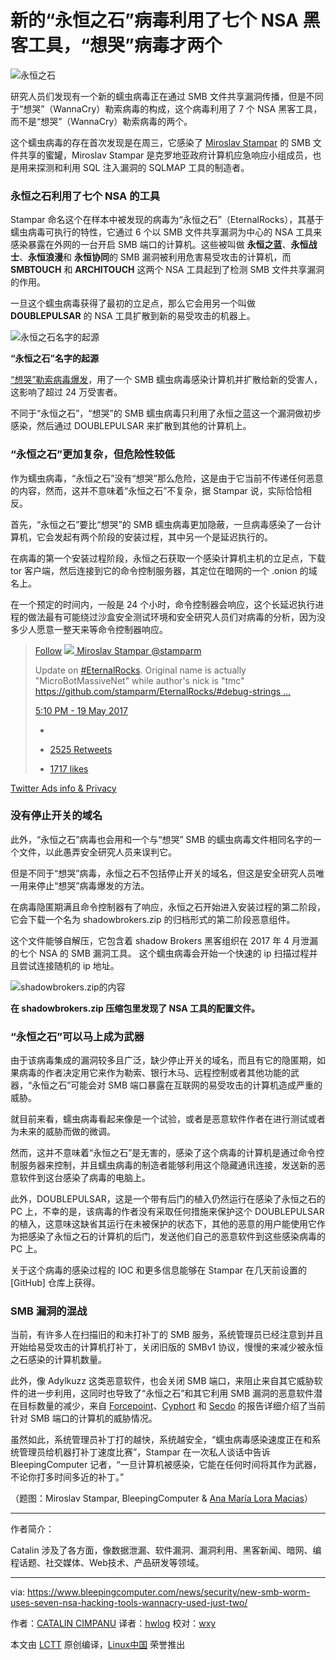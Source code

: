 新的“永恒之石”病毒利用了七个 NSA 黑客工具，“想哭”病毒才两个
===========
      
![永恒之石](https://www.bleepstatic.com/content/posts/2017/05/19/EternalRocks.png)

研究人员们发现有一个新的蠕虫病毒正在通过 SMB 文件共享漏洞传播，但是不同于“想哭”（WannaCry）勒索病毒的构成，这个病毒利用了 7 个 NSA 黑客工具，而不是“想哭”（WannaCry）勒索病毒的两个。

这个蠕虫病毒的存在首次发现是在周三，它感染了 [Miroslav Stampar][15] 的 SMB 文件共享的蜜罐，Miroslav Stampar 是克罗地亚政府计算机应急响应小组成员，也是用来探测和利用 SQL 注入漏洞的 SQLMAP 工具的制造者。

### 永恒之石利用了七个 NSA 的工具

Stampar 命名这个在样本中被发现的病毒为“永恒之石”（EternalRocks），其基于蠕虫病毒可执行的特性，它通过 6 个以 SMB 文件共享漏洞为中心的 NSA 工具来感染暴露在外网的一台开启 SMB 端口的计算机。这些被叫做 **永恒之蓝**、**永恒战士**、**永恒浪漫**和 **永恒协同**的 SMB 漏洞被利用危害易受攻击的计算机，而  **SMBTOUCH** 和 **ARCHITOUCH** 这两个 NSA 工具起到了检测 SMB 文件共享漏洞的作用。

一旦这个蠕虫病毒获得了最初的立足点，那么它会用另一个叫做 **DOUBLEPULSAR** 的 NSA 工具扩散到新的易受攻击的机器上。

![永恒之石名字的起源](https://www.bleepstatic.com/images/news/u/986406/Malware/EternalRocks-properties.png)

**“永恒之石”名字的起源**

[“想哭”勒索病毒爆发][16]，用了一个 SMB 蠕虫病毒感染计算机并扩散给新的受害人，这影响了超过 24 万受害者。


不同于“永恒之石”，“想哭”的 SMB 蠕虫病毒只利用了永恒之蓝这一个漏洞做初步感染，然后通过 DOUBLEPULSAR 来扩散到其他的计算机上。

### “永恒之石”更加复杂，但危险性较低

作为蠕虫病毒，“永恒之石”没有“想哭”那么危险，这是由于它当前不传递任何恶意的内容，然而，这并不意味着“永恒之石”不复杂，据 Stampar 说，实际恰恰相反。

首先，“永恒之石”要比“想哭”的 SMB 蠕虫病毒更加隐蔽，一旦病毒感染了一台计算机，它会发起有两个阶段的安装过程，其中另一个是延迟执行的。

在病毒的第一个安装过程阶段，永恒之石获取一个感染计算机主机的立足点，下载 tor 客户端，然后连接到它的命令控制服务器，其定位在暗网的一个 .onion 的域名上。

在一个预定的时间内，一般是 24 个小时，命令控制器会响应，这个长延迟执行进程的做法最有可能绕过沙盒安全测试环境和安全研究人员们对病毒的分析，因为没多少人愿意一整天来等命令控制器响应。


> [ Follow][1] [![](https://pbs.twimg.com/profile_images/687638130694995970/Xtras5w3_normal.png) Miroslav Stampar @stamparm][6]
> 
> Update on [#EternalRocks][7]. Original name is actually "MicroBotMassiveNet" while author's nick is "tmc" [https://github.com/stamparm/EternalRocks/#debug-strings …][8]
> 
> [<time class="dt-updated" datetime="2017-05-19T09:10:50+0000" pubdate="" title="Time posted: 19 May 2017, 09:10:50 (UTC)">5:10 PM - 19 May 2017</time>][9]
> 
> *   [][2]
> 
> *   [ 2525 Retweets][3]
> 
> *   [ 1717 likes][4]

[Twitter Ads info & Privacy][11]</twitterwidget>

### 没有停止开关的域名

此外，“永恒之石”病毒也会用和一个与“想哭” SMB 的蠕虫病毒文件相同名字的一个文件，以此愚弄安全研究人员来误判它。 

但是不同于“想哭”病毒，永恒之石不包括停止开关的域名，但这是安全研究人员唯一用来停止“想哭”病毒爆发的方法。

在病毒隐匿期满且命令控制器有了响应，永恒之石开始进入安装过程的第二阶段，它会下载一个名为 shadowbrokers.zip 的归档形式的第二阶段恶意组件。

这个文件能够自解压，它包含着 shadow Brokers 黑客组织在 2017 年 4 月泄漏的七个 NSA 的 SMB 漏洞工具。
这个蠕虫病毒会开始一个快速的 ip 扫描过程并且尝试连接随机的 ip 地址。

![shadowbrokers.zip的内容](https://www.bleepstatic.com/images/news/u/986406/Malware/EternalRocks-exploits.png)

**在 shadowbrokers.zip 压缩包里发现了 NSA 工具的配置文件。**

### “永恒之石”可以马上成为武器

由于该病毒集成的漏洞较多且广泛，缺少停止开关的域名，而且有它的隐匿期，如果病毒的作者决定用它来作为勒索、银行木马、远程控制或者其他功能的武器，“永恒之石”可能会对 SMB 端口暴露在互联网的易受攻击的计算机造成严重的威胁。

就目前来看，蠕虫病毒看起来像是一个试验，或者是恶意软件作者在进行测试或者为未来的威胁而做的微调。

然而，这并不意味着“永恒之石”是无害的，感染了这个病毒的计算机是通过命令控制服务器来控制，并且蠕虫病毒的制造者能够利用这个隐藏通讯连接，发送新的恶意软件到这台感染了病毒的电脑上。

此外，DOUBLEPULSAR，这是一个带有后门的植入仍然运行在感染了永恒之石的 PC 上，不幸的是，该病毒的作者没有采取任何措施来保护这个 DOUBLEPULSAR 的植入，这意味这缺省其运行在未被保护的状态下，其他的恶意的用户能使用它作为把感染了永恒之石的计算机的后门，发送他们自己的恶意软件到这些感染病毒的 PC 上。

关于这个病毒的感染过程的 IOC 和更多信息能够在 Stampar 在几天前设置的 [GitHub] 仓库上获得。

### SMB 漏洞的混战

当前，有许多人在扫描旧的和未打补丁的 SMB 服务，系统管理员已经注意到并且开始给易受攻击的计算机打补丁，关闭旧版的 SMBv1 协议，慢慢的来减少被永恒之石感染的计算机数量。

此外，像 Adylkuzz 这类恶意软件，也会关闭 SMB 端口，来阻止来自其它威胁软件的进一步利用，这同时也导致了“永恒之石”和其它利用 SMB 漏洞的恶意软件潜在目标数量的减少，来自 [Forcepoint][21]、[Cyphort][22] 和 [Secdo][23] 的报告详细介绍了当前针对 SMB 端口的计算机的威胁情况。

虽然如此，系统管理员补丁打的越快，系统越安全，“蠕虫病毒感染速度正在和系统管理员给机器打补丁速度比赛”，Stampar 在一次私人谈话中告诉 BleepingComputer 记者，“一旦计算机被感染，它能在任何时间将其作为武器，不论你打多时间多近的补丁。”

（题图：Miroslav Stampar, BleepingComputer & [Ana María Lora Macias][13]）

--------------------------------------------------------------------------------

作者简介：

Catalin 涉及了各方面，像数据泄漏、软件漏洞、漏洞利用、黑客新闻、暗网、编程话题、社交媒体、Web技术、产品研发等领域。

---------------

via: https://www.bleepingcomputer.com/news/security/new-smb-worm-uses-seven-nsa-hacking-tools-wannacry-used-just-two/

作者：[CATALIN CIMPANU][a]
译者：[hwlog](https://github.com/hwlog)
校对：[wxy](https://github.com/wxy)

本文由 [LCTT](https://github.com/LCTT/TranslateProject) 原创编译，[Linux中国](https://linux.cn/) 荣誉推出

[a]:https://www.bleepingcomputer.com/author/catalin-cimpanu/
[1]:https://twitter.com/stamparm
[2]:https://twitter.com/intent/tweet?in_reply_to=865494946974900224
[3]:https://twitter.com/intent/retweet?tweet_id=865494946974900224
[4]:https://twitter.com/intent/like?tweet_id=865494946974900224
[5]:https://twitter.com/stamparm/status/865494946974900224/photo/1
[6]:https://twitter.com/stamparm
[7]:https://twitter.com/hashtag/EternalRocks?src=hash
[8]:https://t.co/xqoxkNYfM7
[9]:https://twitter.com/stamparm/status/865494946974900224
[10]:https://twitter.com/stamparm/status/865494946974900224/photo/1
[11]:https://support.twitter.com/articles/20175256
[12]:https://www.bleepingcomputer.com/news/security/new-smb-worm-uses-seven-nsa-hacking-tools-wannacry-used-just-two/#comment_form
[13]:https://thenounproject.com/search/?q=worm&i=24323
[14]:https://www.bleepingcomputer.com/author/catalin-cimpanu/
[15]:https://about.me/stamparm
[16]:https://www.bleepingcomputer.com/news/security/wana-decrypt0r-ransomware-using-nsa-exploit-leaked-by-shadow-brokers-is-on-a-rampage/
[17]:https://www.bleepingcomputer.com/news/security/shadow-brokers-release-new-files-revealing-windows-exploits-swift-attacks/
[18]:https://www.bleepingcomputer.com/news/security/over-36-000-computers-infected-with-nsas-doublepulsar-malware/
[19]:https://github.com/stamparm/EternalRocks/
[20]:https://www.bleepingcomputer.com/news/security/adylkuzz-cryptocurrency-miner-may-have-saved-you-from-the-wannacry-ransomware/
[21]:https://blogs.forcepoint.com/security-labs/wannacry-multiple-malware-families-using-eternalblue-exploit
[22]:https://www.cyphort.com/eternalblue-exploit-actively-used-deliver-remote-access-trojans/
[23]:http://blog.secdo.com/multiple-groups-exploiting-eternalblue-weeks-before-wannacry

